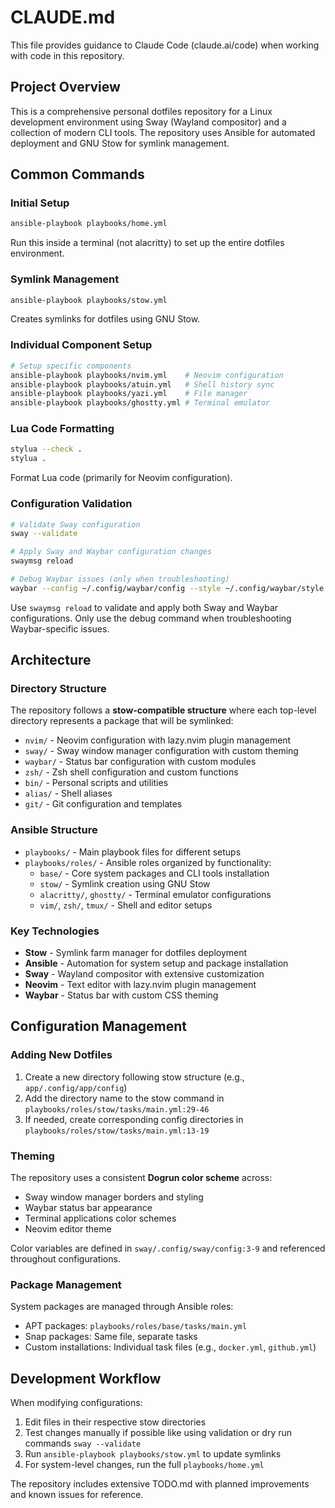 # CLAUDE.md

This file provides guidance to Claude Code (claude.ai/code) when working with code in this repository.

## Project Overview

This is a comprehensive personal dotfiles repository for a Linux development environment using Sway (Wayland compositor) and a collection of modern CLI tools. The repository uses Ansible for automated deployment and GNU Stow for symlink management.

## Common Commands

### Initial Setup
```sh
ansible-playbook playbooks/home.yml
```
Run this inside a terminal (not alacritty) to set up the entire dotfiles environment.

### Symlink Management
```sh
ansible-playbook playbooks/stow.yml
```
Creates symlinks for dotfiles using GNU Stow.

### Individual Component Setup
```sh
# Setup specific components
ansible-playbook playbooks/nvim.yml    # Neovim configuration
ansible-playbook playbooks/atuin.yml   # Shell history sync
ansible-playbook playbooks/yazi.yml    # File manager
ansible-playbook playbooks/ghostty.yml # Terminal emulator
```

### Lua Code Formatting
```sh
stylua --check .
stylua .
```
Format Lua code (primarily for Neovim configuration).

### Configuration Validation
```sh
# Validate Sway configuration
sway --validate

# Apply Sway and Waybar configuration changes
swaymsg reload

# Debug Waybar issues (only when troubleshooting)
waybar --config ~/.config/waybar/config --style ~/.config/waybar/style.css --log-level debug
```
Use `swaymsg reload` to validate and apply both Sway and Waybar configurations. Only use the debug command when troubleshooting Waybar-specific issues.

## Architecture

### Directory Structure
The repository follows a **stow-compatible structure** where each top-level directory represents a package that will be symlinked:

* `nvim/` - Neovim configuration with lazy.nvim plugin management
* `sway/` - Sway window manager configuration with custom theming
* `waybar/` - Status bar configuration with custom modules
* `zsh/` - Zsh shell configuration and custom functions
* `bin/` - Personal scripts and utilities
* `alias/` - Shell aliases
* `git/` - Git configuration and templates

### Ansible Structure
* `playbooks/` - Main playbook files for different setups
* `playbooks/roles/` - Ansible roles organized by functionality:
  * `base/` - Core system packages and CLI tools installation
  * `stow/` - Symlink creation using GNU Stow
  * `alacritty/`, `ghostty/` - Terminal emulator configurations
  * `vim/`, `zsh/`, `tmux/` - Shell and editor setups

### Key Technologies
* **Stow** - Symlink farm manager for dotfiles deployment
* **Ansible** - Automation for system setup and package installation
* **Sway** - Wayland compositor with extensive customization
* **Neovim** - Text editor with lazy.nvim plugin management
* **Waybar** - Status bar with custom CSS theming

## Configuration Management

### Adding New Dotfiles
1. Create a new directory following stow structure (e.g., `app/.config/app/config`)
2. Add the directory name to the stow command in `playbooks/roles/stow/tasks/main.yml:29-46`
3. If needed, create corresponding config directories in `playbooks/roles/stow/tasks/main.yml:13-19`

### Theming
The repository uses a consistent **Dogrun color scheme** across:
* Sway window manager borders and styling
* Waybar status bar appearance
* Terminal applications color schemes
* Neovim editor theme

Color variables are defined in `sway/.config/sway/config:3-9` and referenced throughout configurations.

### Package Management
System packages are managed through Ansible roles:
* APT packages: `playbooks/roles/base/tasks/main.yml`
* Snap packages: Same file, separate tasks
* Custom installations: Individual task files (e.g., `docker.yml`, `github.yml`)

## Development Workflow

When modifying configurations:
1. Edit files in their respective stow directories
2. Test changes manually if possible like using validation or dry run commands `sway --validate`
3. Run `ansible-playbook playbooks/stow.yml` to update symlinks
4. For system-level changes, run the full `playbooks/home.yml`

The repository includes extensive TODO.md with planned improvements and known issues for reference.
